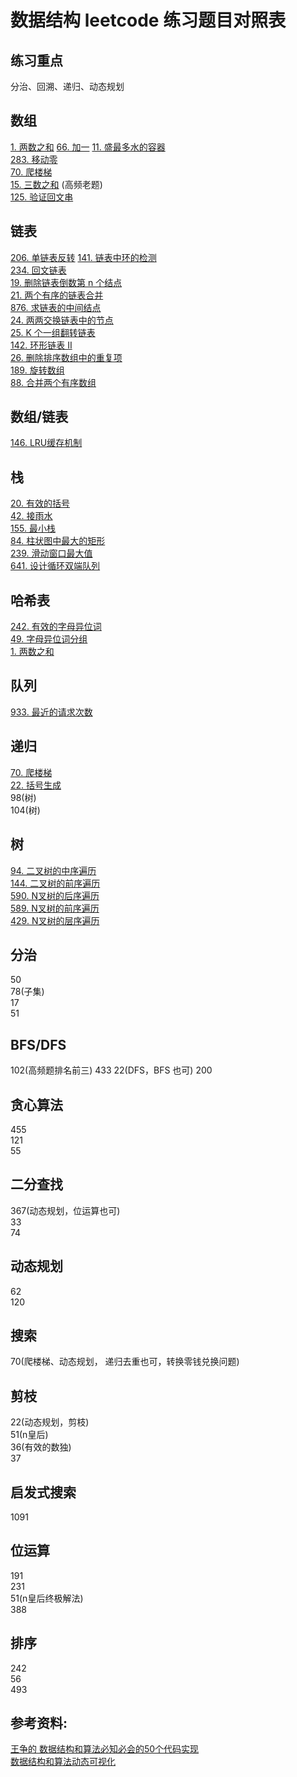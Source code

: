 # 数据结构 leetcode 练习题目对照表

## 练习重点

分治、回溯、递归、动态规划

## 数组

[1. 两数之和](https://leetcode-cn.com/problems/two-sum/) 
[66. 加一](https://leetcode-cn.com/problems/plus-one/) 
[11. 盛最多水的容器](https://leetcode-cn.com/problems/container-with-most-water)  
[283. 移动零](https://leetcode-cn.com/problems/move-zeroes/)  
[70. 爬楼梯](https://leetcode-cn.com/problems/climbing-stairs/)  
[15. 三数之和](https://leetcode-cn.com/problems/3sum/) (高频老题)  
[125. 验证回文串](https://leetcode-cn.com/problems/valid-palindrome)  

## 链表

[206. 单链表反转](https://leetcode-cn.com/problems/reverse-linked-list/) 
[141. 链表中环的检测](https://leetcode-cn.com/problems/linked-list-cycle/)  
[234. 回文链表](https://leetcode-cn.com/problems/palindrome-linked-list/)  
[19. 删除链表倒数第 n 个结点 ](https://leetcode-cn.com/problems/remove-nth-node-from-end-of-list/)  
[21. 两个有序的链表合并](https://leetcode-cn.com/problems/merge-two-sorted-lists/)  
[876. 求链表的中间结点](https://leetcode-cn.com/problems/middle-of-the-linked-list/)  
[24. 两两交换链表中的节点](https://leetcode-cn.com/problems/swap-nodes-in-pairs)  
[25. K 个一组翻转链表](https://leetcode-cn.com/problems/reverse-nodes-in-k-group/)  
[142. 环形链表 II](https://leetcode-cn.com/problems/linked-list-cycle-ii)  
[26. 删除排序数组中的重复项](https://leetcode-cn.com/problems/remove-duplicates-from-sorted-array/)   
[189. 旋转数组](https://leetcode-cn.com/problems/rotate-array/)  
[88. 合并两个有序数组](https://leetcode-cn.com/problems/merge-sorted-array/)  
 
## 数组/链表

[146. LRU缓存机制](https://leetcode-cn.com/problems/lru-cache/)  

## 栈

[20. 有效的括号](https://leetcode-cn.com/problems/valid-parentheses/)   
[42. 接雨水](https://leetcode-cn.com/problems/trapping-rain-water/)   
[155. 最小栈](https://leetcode-cn.com/problems/min-stack/)   
[84. 柱状图中最大的矩形](https://leetcode-cn.com/problems/largest-rectangle-in-histogram/)  
[239. 滑动窗口最大值](https://leetcode-cn.com/problems/sliding-window-maximum/)   
[641. 设计循环双端队列](https://leetcode-cn.com/problems/design-circular-deque/)    

## 哈希表

[242. 有效的字母异位词](https://leetcode-cn.com/problems/valid-anagram/)  
[49. 字母异位词分组](https://leetcode-cn.com/problems/group-anagrams/)  
[1. 两数之和](https://leetcode-cn.com/problems/two-sum/)   

## 队列

[933. 最近的请求次数](https://leetcode-cn.com/problems/number-of-recent-calls/)  

## 递归

[70. 爬楼梯](https://leetcode-cn.com/problems/climbing-stairs/)    
[22. 括号生成](https://leetcode-cn.com/problems/generate-parentheses/)   
98(树)  
104(树)  

## 树

[94. 二叉树的中序遍历](https://leetcode-cn.com/problems/binary-tree-inorder-traversal/)  
[144. 二叉树的前序遍历](https://leetcode-cn.com/problems/binary-tree-preorder-traversal/)  
[590. N叉树的后序遍历](https://leetcode-cn.com/problems/n-ary-tree-postorder-traversal/)  
[589. N叉树的前序遍历](https://leetcode-cn.com/problems/n-ary-tree-preorder-traversal/)  
[429. N叉树的层序遍历](https://leetcode-cn.com/problems/n-ary-tree-level-order-traversal/)  

## 分治

50  
78(子集)  
17  
51  

## BFS/DFS

102(高频题排名前三)
433
22(DFS，BFS 也可)
200

## 贪心算法

455   
121  
55  

## 二分查找

367(动态规划，位运算也可)  
33  
74  


## 动态规划

62  
120  


## 搜索

70(爬楼梯、动态规划， 递归去重也可，转换零钱兑换问题)  

## 剪枝

22(动态规划，剪枝)  
51(n皇后)  
36(有效的数独)  
37  

## 启发式搜索

1091  

## 位运算

191  
231  
51(n皇后终极解法)  
388

## 排序

242  
56  
493  


## 参考资料:

[王争的 数据结构和算法必知必会的50个代码实现](https://github.com/wangzheng0822/algo)  
[数据结构和算法动态可视化](https://visualgo.net/zh)

